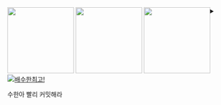 
<a href="https://music.youtube.com/watch?v=mMDaXgDNeH0&feature=share">
  <div style="float:left;">
  <img height="150" src="https://pbs.twimg.com/profile_images/542481002736521217/dnjeUrSv_400x400.png" />
  <img height="150" src="https://user-images.githubusercontent.com/32216112/95769143-628da100-0cf2-11eb-99ec-df43b97dbf42.png" />
  <img height="150" src="https://post-phinf.pstatic.net/MjAxNzA5MjdfNTcg/MDAxNTA2NDQ3ODgzNTk3.l71KQJfQXouQEIZLTRpBKDoxYA6dxMotQwmjpiiDQqkg.K56gtZ8-4As4XLcNyLeM21CBTFV4VcCo9UVMim3DjWMg.JPEG/maxresdefault_%281%29.jpg?type=w1200" />
  </div>

</a>

<details>
  <summary></summary>
  
  > 야....돈\
  > 야도....란  
</details>

[![배수한최고!](https://github-readme-stats.vercel.app/api?username=SoohanBae&show_icons=true&hide_border=true&count_private=true)](https://github.com/SoohanBae)

수한아 빨리 커밋해라
